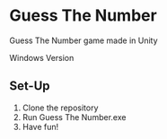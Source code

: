 # Guess The Number
Guess The Number game made in Unity

Windows Version

## Set-Up
1) Clone the repository
2) Run Guess The Number.exe 
3) Have fun!

